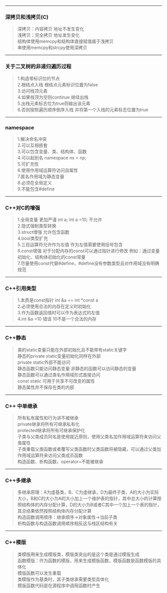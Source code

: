 - - -
 ### 深拷贝和浅拷贝(C) ###
>深拷贝：内容拷贝 地址不发生变化<br>
>浅拷贝：完全拷贝 地址发生变化<br>
>结构体使用memcpy和结构体直接赋值属于浅拷贝<br>
>串使用memcpy和strcpy使用深拷贝<br>

- - -

 ### 关于二叉树的非递归遍历过程 ###
>1.构造带标识位的节点<br>
>2.根结点入栈 根结点元素标识位置为false<br>
>3.访问栈顶元素<br>
>4.如果栈顶为空则continue 继续出栈<br>
>5.出栈元素标志位为true则输出该元素<br>
>6.否则按照遍历顺序倒序入栈 并将第一个入栈的元素标志位置为true<br>

- - -

 ### namespace ###
>1.解决命名冲突</br>
>2.可以互相嵌套</br>
>3.可以包含变量、类、结构体、函数</br>
>4.可以起别名 namespace ns = np;</br>
>5.可扩充性</br>
>6.使用作用域运算符访问自属性</br>
>7.匿名作用域为静态变量</br>
>8.必须在全局定义</br>
>9.不能包含#define</br>

- - -

 ### C++对C的增强 ###
>1.全局变量 更加严谨 int a; int a =10; 不允许</br>
>2.隐式强制类型转换</br>
>3.struct增强 允许包含函数</br>
>4.bool类型扩充</br>
>5.三目运算符允许作为左值 作为左值需要使用括号包含 </br>
>6.const增强 对于分配内存的const可以通过指针进行修改 例如：通过变量初始化、结构体初始化的const常量</br>
>7.尽量使用const代替#define，#define没有参数类型且对作用域没有明确规范</br>

- - -

 ### C++引用类型 ###
>1.本质是const指针 int &a == int *const a</br>
>2.必须使用合法的内存在定义时初始化</br>
>3.作为函数返回值时可以作为表达式的左值</br>
>4.int &a =10 错误 10不是一个合法的内存

- - - -

 ### C++静态 ###
>类的static变量只能在外部初始化且不能带有static关键字</br>
>静态的private static变量初始化同样在外部</br>
>private static外部不能访问</br>
>静态函数只能访问静态变量 非静态的函数可以访问静态的变量</br>
>静态函数可以通过类名作用域形式直接访问</br>
>const static 可用于共享不可改变的属性</br>
>静态属性并不保存在类的内部</br>

- - -
 ### C++ 中单继承 ###
>所有私有属性和行为讲不被继承</br>
>private继承将所有可继承私有化</br>
>protected继承将所有可继承保护化</br>
>子类与父类成员同名是使用就近原则，使用父类名加作用域运算符来访问父类属性</br>
>子类重载父类函数或者覆写父类函数时父类函数将被隐藏，可以通过父类加作用域运算符来访问父类成员函数</br>
>构造函数、析构函数、operator=不能被继承</br>

- - -

 ### C++多继承 ###
 >多继承原理：A为虚基类，B、C为虚继承，D为最终子类，A的大小为实际大小，B和C的大小为A的大小加上一个维护表的指针，其中总大小的计算按照结构体的内存分配计算，D的大小为B或者C其中一个加上一个表的指针，其总结果依然按照结构体内存分配计算</br>
>构造函数调用顺序：继承顺序->对象属性->当前子类</br>
>析构函数与构造函数调用顺序相反这与栈区结构有关</br>

- - -

 ### C++模版 ###
>类模版用来生成模版类，模版类突出的是这个类是通过模版生成</br>
>函数模版：作为函数的模版，用来生成模版函数，模版函数是函数模版的具体化</br>
>模版函数可以发生重载</br>
>类模版作为基类时，其子类继承需要类型具体化</br>
>模版函数代码是在源程序中调用函数时产生</br>
